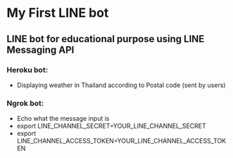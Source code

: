 # My First LINE bot
## LINE bot for educational purpose using LINE Messaging API
### Heroku bot:
  - Displaying weather in Thailand according to Postal code (sent by users)
### Ngrok bot:
  - Echo what the message input is
  - export LINE_CHANNEL_SECRET=YOUR_LINE_CHANNEL_SECRET
  - export LINE_CHANNEL_ACCESS_TOKEN=YOUR_LINE_CHANNEL_ACCESS_TOKEN
